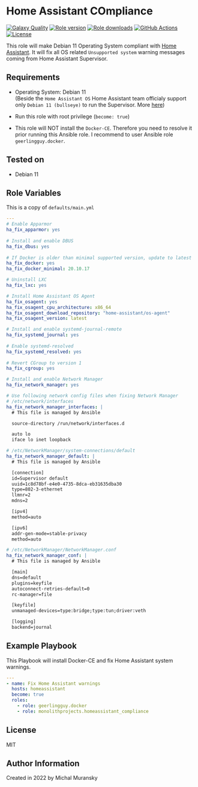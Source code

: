# Home Assistant COmpliance

[![Galaxy Quality](https://img.shields.io/ansible/quality/XXXX?style=flat&logo=ansible)](https://galaxy.ansible.com/monolithprojects/homeassistant_compliance)
[![Role version](https://img.shields.io/github/v/release/MonolithProjects/ansible-homeassistant_compliance)](https://galaxy.ansible.com/monolithprojects/homeassistant_compliance)
[![Role downloads](https://img.shields.io/ansible/role/d/XXXX)](https://galaxy.ansible.com/monolithprojects/homeassistant_compliance)
[![GitHub Actions](https://github.com/MonolithProjects/ansible-homeassistant_compliance/workflows/molecule%20test/badge.svg?branch=master)](https://github.com/MonolithProjects/ansible-homeassistant_compliance/actions)
[![License](https://img.shields.io/github/license/MonolithProjects/ansible-homeassistant_compliance)](https://github.com/MonolithProjects/ansible-homeassistant_compliance/blob/main/LICENSE)

This role will make Debian 11 Operating System compliant with [Home Assistant](https://www.home-assistant.io/). It will fix all OS related `Unsupported system` warning messages coming from Home Assistant Supervisor.

## Requirements

* Operating System: Debian 11  
  (Beside the `Home Assistant OS` Home Assistant team officialy support only `Debian 11 (bullseye)` to run the Supervisor. More [here](https://www.home-assistant.io/more-info/unsupported/os/))

* Run this role with root privilege (`become: true`)

* This role will NOT install the `Docker-CE`. Therefore you need to resolve it prior running this Ansible role. I recommend to user Ansible role `geerlingguy.docker`.

## Tested on

* Debian 11

## Role Variables

This is a copy of `defaults/main.yml`

```yaml
---
# Enable Apparmor
ha_fix_apparmor: yes
  
# Install and enable DBUS
ha_fix_dbus: yes
  
# If Docker is older than minimal supported version, update to latest
ha_fix_docker: yes
ha_fix_docker_minimal: 20.10.17

# Uninstall LXC
ha_fix_lxc: yes

# Install Home Assistant OS Agent
ha_fix_osagent: yes
ha_fix_osagent_cpu_architecture: x86_64
ha_fix_osagent_download_repository: "home-assistant/os-agent"
ha_fix_osagent_version: latest

# Install and enable systemd-journal-remote
ha_fix_systemd_journal: yes
  
# Enable systemd-resolved
ha_fix_systemd_resolved: yes
  
# Revert CGroup to version 1
ha_fix_cgroup: yes

# Install and enable Network Manager
ha_fix_network_manager: yes

# Use following network config files when fixing Network Manager
# /etc/network/interfaces
ha_fix_network_manager_interfaces: |
  # This file is managed by Ansible

  source-directory /run/network/interfaces.d

  auto lo
  iface lo inet loopback

# /etc/NetworkManager/system-connections/default
ha_fix_network_manager_default: |
  # This file is managed by Ansible

  [connection]
  id=Supervisor default
  uuid=1c8d78bf-e4e0-4735-8dca-eb31635dba30
  type=802-3-ethernet
  llmnr=2
  mdns=2

  [ipv4]
  method=auto

  [ipv6]
  addr-gen-mode=stable-privacy
  method=auto

# /etc/NetworkManager/NetworkManager.conf
ha_fix_network_manager_conf: |
  # This file is managed by Ansible

  [main]
  dns=default
  plugins=keyfile
  autoconnect-retries-default=0
  rc-manager=file

  [keyfile]
  unmanaged-devices=type:bridge;type:tun;driver:veth

  [logging]
  backend=journal
```

## Example Playbook

This Playbook will install Docker-CE and fix Home Assistant system warnings.

```yaml
---
- name: Fix Home Assistant warnings
  hosts: homeassistant
  become: true
  roles:
    - role: geerlingguy.docker
    - role: monolithprojects.homeassistant_compliance
```

## License

MIT

## Author Information

Created in 2022 by Michal Muransky
